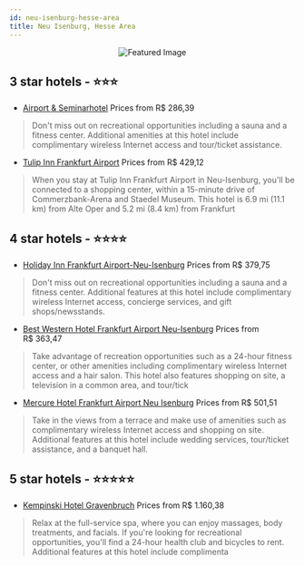 ```yaml
---
id: neu-isenburg-hesse-area
title: Neu Isenburg, Hesse Area
---
```


<center><img src="https://i.travelapi.com/hotels/1000000/440000/434500/434496/56f21f97_z.jpg" alt="Featured Image" /></center>


##  3 star hotels - ⭐️⭐️⭐️

-    [Airport & Seminarhotel](https://us.hurb.com/hotels/neu-isenburg/airport-seminarhotel-JNP-JP753644?cmp=18055) Prices from R$ 286,39
   > Don't miss out on recreational opportunities including a sauna and a fitness center. Additional amenities at this hotel include complimentary wireless Internet access and tour/ticket assistance.
-    [Tulip Inn Frankfurt Airport](https://us.hurb.com/hotels/neu-isenburg/tulip-inn-frankfurt-airport-JNP-JP843798?cmp=18055) Prices from R$ 429,12
   > When you stay at Tulip Inn Frankfurt Airport in Neu-Isenburg, you'll be connected to a shopping center, within a 15-minute drive of Commerzbank-Arena and Staedel Museum. This hotel is 6.9 mi (11.1 km) from Alte Oper and 5.2 mi (8.4 km) from Frankfurt

##  4 star hotels - ⭐️⭐️⭐️⭐️

-    [Holiday Inn Frankfurt Airport-Neu-Isenburg](https://us.hurb.com/hotels/neu-isenburg/holiday-inn-frankfurt-airport-neu-isenburg-JNP-JP153681?cmp=18055) Prices from R$ 379,75
   > Don't miss out on recreational opportunities including a sauna and a fitness center. Additional features at this hotel include complimentary wireless Internet access, concierge services, and gift shops/newsstands.
-    [Best Western Hotel Frankfurt Airport Neu-Isenburg](https://us.hurb.com/hotels/neu-isenburg/best-western-hotel-frankfurt-airport-neu-isenburg-JNP-JP866245?cmp=18055) Prices from R$ 363,47
   > Take advantage of recreation opportunities such as a 24-hour fitness center, or other amenities including complimentary wireless Internet access and a hair salon. This hotel also features shopping on site, a television in a common area, and tour/tick
-    [Mercure Hotel Frankfurt Airport Neu Isenburg](https://us.hurb.com/hotels/neu-isenburg/mercure-hotel-frankfurt-airport-neu-isenburg-JNP-JP765257?cmp=18055) Prices from R$ 501,51
   > Take in the views from a terrace and make use of amenities such as complimentary wireless Internet access and shopping on site. Additional features at this hotel include wedding services, tour/ticket assistance, and a banquet hall.

##  5 star hotels - ⭐️⭐️⭐️⭐️⭐️

-    [Kempinski Hotel Gravenbruch](https://us.hurb.com/hotels/neu-isenburg/kempinski-hotel-gravenbruch-JNP-JP151635?cmp=18055) Prices from R$ 1.160,38
   > Relax at the full-service spa, where you can enjoy massages, body treatments, and facials. If you're looking for recreational opportunities, you'll find a 24-hour health club and bicycles to rent. Additional features at this hotel include complimenta
